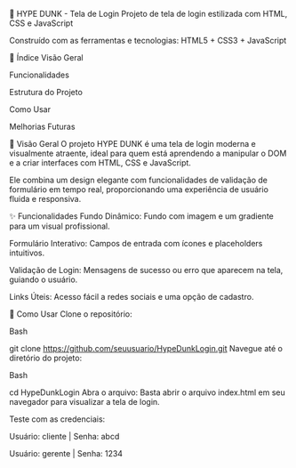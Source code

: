 🏀 HYPE DUNK - Tela de Login
Projeto de tela de login estilizada com HTML, CSS e JavaScript

Construído com as ferramentas e tecnologias: HTML5 + CSS3 + JavaScript

📑 Índice
Visão Geral

Funcionalidades

Estrutura do Projeto

Como Usar

Melhorias Futuras

📖 Visão Geral
O projeto HYPE DUNK é uma tela de login moderna e visualmente atraente, ideal para quem está aprendendo a manipular o DOM e a criar interfaces com HTML, CSS e JavaScript.

Ele combina um design elegante com funcionalidades de validação de formulário em tempo real, proporcionando uma experiência de usuário fluida e responsiva.

✨ Funcionalidades
Fundo Dinâmico: Fundo com imagem e um gradiente para um visual profissional.

Formulário Interativo: Campos de entrada com ícones e placeholders intuitivos.

Validação de Login: Mensagens de sucesso ou erro que aparecem na tela, guiando o usuário.

Links Úteis: Acesso fácil a redes sociais e uma opção de cadastro.

🚀 Como Usar
Clone o repositório:

Bash

git clone https://github.com/seuusuario/HypeDunkLogin.git
Navegue até o diretório do projeto:

Bash

cd HypeDunkLogin
Abra o arquivo:
Basta abrir o arquivo index.html em seu navegador para visualizar a tela de login.

Teste com as credenciais:

Usuário: cliente | Senha: abcd

Usuário: gerente | Senha: 1234
